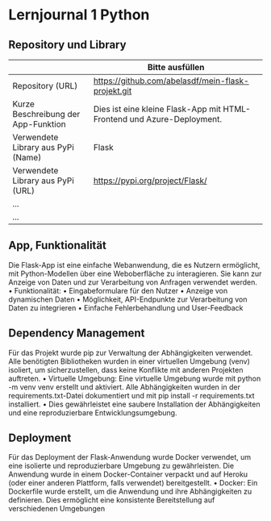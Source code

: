 ﻿# Lernjournal 1 Python

## Repository und Library

| | Bitte ausfüllen |
| -------- | ------- |
| Repository (URL)  | https://github.com/abelasdf/mein-flask-projekt.git
| Kurze Beschreibung der App-Funktion | Dies ist eine kleine Flask-App mit HTML-Frontend und Azure-Deployment. |
| Verwendete Library aus PyPi (Name) |Flask |
| Verwendete Library aus PyPi (URL) |https://pypi.org/project/Flask/ |
| ... | |
| ... | |

## App, Funktionalität

Die Flask-App ist eine einfache Webanwendung, die es Nutzern ermöglicht, mit Python-Modellen über eine Weboberfläche zu interagieren. Sie kann zur Anzeige von Daten und zur Verarbeitung von Anfragen verwendet werden.
	•	Funktionalität:
	•	Eingabeformulare für den Nutzer
	•	Anzeige von dynamischen Daten
	•	Möglichkeit, API-Endpunkte zur Verarbeitung von Daten zu integrieren
	•	Einfache Fehlerbehandlung und User-Feedback


## Dependency Management

Für das Projekt wurde pip zur Verwaltung der Abhängigkeiten verwendet. Alle benötigten Bibliotheken wurden in einer virtuellen Umgebung (venv) isoliert, um sicherzustellen, dass keine Konflikte mit anderen Projekten auftreten.
	•	Virtuelle Umgebung: Eine virtuelle Umgebung wurde mit python -m venv venv erstellt und aktiviert. Alle Abhängigkeiten wurden in der requirements.txt-Datei dokumentiert und mit pip install -r requirements.txt installiert.
	•	Dies gewährleistet eine saubere Installation der Abhängigkeiten und eine reproduzierbare Entwicklungsumgebung.

 
## Deployment

Für das Deployment der Flask-Anwendung wurde Docker verwendet, um eine isolierte und reproduzierbare Umgebung zu gewährleisten. Die Anwendung wurde in einem Docker-Container verpackt und auf Heroku (oder einer anderen Plattform, falls verwendet) bereitgestellt.
	•	Docker: Ein Dockerfile wurde erstellt, um die Anwendung und ihre Abhängigkeiten zu definieren. Dies ermöglicht eine konsistente Bereitstellung auf verschiedenen Umgebungen

